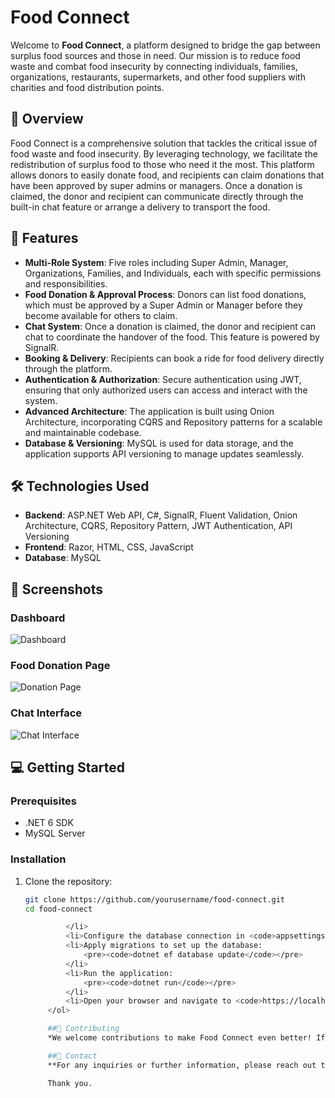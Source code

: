 # Food Connect

Welcome to **Food Connect**, a platform designed to bridge the gap between surplus food sources and those in need. Our mission is to reduce food waste and combat food insecurity by connecting individuals, families, organizations, restaurants, supermarkets, and other food suppliers with charities and food distribution points.

## 🌟 Overview

Food Connect is a comprehensive solution that tackles the critical issue of food waste and food insecurity. By leveraging technology, we facilitate the redistribution of surplus food to those who need it the most. This platform allows donors to easily donate food, and recipients can claim donations that have been approved by super admins or managers. Once a donation is claimed, the donor and recipient can communicate directly through the built-in chat feature or arrange a delivery to transport the food.

## 🚀 Features

- **Multi-Role System**: Five roles including Super Admin, Manager, Organizations, Families, and Individuals, each with specific permissions and responsibilities.
- **Food Donation & Approval Process**: Donors can list food donations, which must be approved by a Super Admin or Manager before they become available for others to claim.
- **Chat System**: Once a donation is claimed, the donor and recipient can chat to coordinate the handover of the food. This feature is powered by SignalR.
- **Booking & Delivery**: Recipients can book a ride for food delivery directly through the platform.
- **Authentication & Authorization**: Secure authentication using JWT, ensuring that only authorized users can access and interact with the system.
- **Advanced Architecture**: The application is built using Onion Architecture, incorporating CQRS and Repository patterns for a scalable and maintainable codebase.
- **Database & Versioning**: MySQL is used for data storage, and the application supports API versioning to manage updates seamlessly.

## 🛠️ Technologies Used

- **Backend**: ASP.NET Web API, C#, SignalR, Fluent Validation, Onion Architecture, CQRS, Repository Pattern, JWT Authentication, API Versioning
- **Frontend**: Razor, HTML, CSS, JavaScript
- **Database**: MySQL

## 📸 Screenshots

### Dashboard
![Dashboard](path_to_your_screenshot.png)

### Food Donation Page
![Donation Page](path_to_your_screenshot.png)

### Chat Interface
![Chat Interface](path_to_your_screenshot.png)

## 💻 Getting Started

### Prerequisites

- .NET 6 SDK
- MySQL Server

### Installation

1. Clone the repository:
   ```bash
   git clone https://github.com/yourusername/food-connect.git
   cd food-connect

            </li>
            <li>Configure the database connection in <code>appsettings.json</code>.</li>
            <li>Apply migrations to set up the database:
                <pre><code>dotnet ef database update</code></pre>
            </li>
            <li>Run the application:
                <pre><code>dotnet run</code></pre>
            </li>
            <li>Open your browser and navigate to <code>https://localhost:7252</code> to view the application.</li>
        </ol>

        ##🤝 Contributing
        *We welcome contributions to make Food Connect even better! If you have suggestions, please open an issue or submit a pull request.

        ##📧 Contact
        **For any inquiries or further information, please reach out to us at <a href="mailto:abdulkabirsalahudeen19@gmail.com">abdulkabirsalahudeen19@gmail.com<\a>.

        Thank you.

